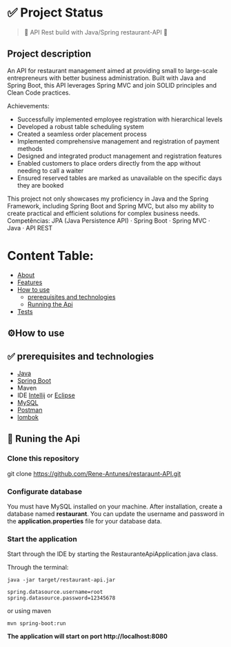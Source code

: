 <h1>✅ Project Status</h1>

> :construction: API Rest build with Java/Spring restaurant-API :construction:

<h2 id="sobre" >Project description</h2>
An API for restaurant management aimed at providing small to large-scale entrepreneurs with better business administration. Built with Java and Spring Boot, this API leverages Spring MVC and join SOLID principles and Clean Code practices.


Achievements:

- Successfully implemented employee registration with hierarchical levels
- Developed a robust table scheduling system
- Created a seamless order placement process
- Implemented comprehensive management and registration of payment methods
- Designed and integrated product management and registration features
- Enabled customers to place orders directly from the app without needing to call a waiter
- Ensured reserved tables are marked as unavailable on the specific days they are booked

This project not only showcases my proficiency in Java and the Spring Framework, including Spring Boot and Spring MVC, but also my ability to create practical and efficient solutions for complex business needs.
Competências: JPA (Java Persistence API) · Spring Boot · Spring MVC · Java · API REST

Content Table:
=================

   * [About](#sobre)
   * [Features](#features)
   * [How to use](#comoUsar)
      * [prerequisites and technologies](#requisitos)
      * [Running the Api](#rodandoApi)
   * [Tests](#testes)

<h2 id="comoUsar">⚙️How to use</h2>

<h2 id="requisitos">✅ prerequisites and technologies </h2>

- [Java](https://www.java.com/pt-BR/download/manual.jsp)
- [Spring Boot](https://spring.io/projects/spring-boot)
- Maven
- IDE [Intellij](https://www.jetbrains.com/idea/download/?section=windows) or [Eclipse](https://www.eclipse.org/downloads/)
- [MySQL](https://www.mysql.com/downloads/)
- [Postman](https://www.postman.com)
- [lombok](https://projectlombok.org/download)



<h2 id="rodandoApi">🎲 Runing the Api </h2>

<h3> Clone this repository</h3>

git clone <https://github.com/Rene-Antunes/restaraunt-API.git>

<h3>Configurate database</h3>
You must have MySQL installed on your machine. After installation, create a database named <strong>restaurant</strong>. You can update the username and password in the <strong>application.properties</strong> file for your database data.

<h3>Start the application</h3>
Start through the IDE by starting the RestauranteApiApplication.java class.

Through the terminal:
```
java -jar target/restaurant-api.jar
```
```
spring.datasource.username=root
spring.datasource.password=12345678
```
or using maven

```
mvn spring-boot:run
```
**The application will start on port http://localhost:8080**
